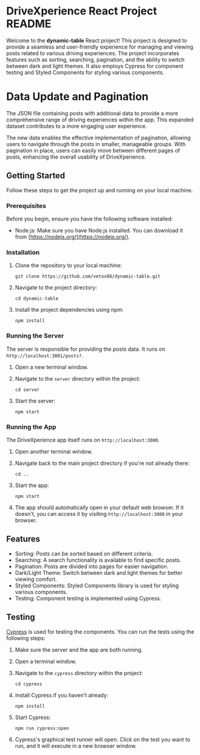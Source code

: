 # DriveXperience React Project README

Welcome to the **dynamic-table** React project! This project is designed to provide a seamless and user-friendly experience for managing and viewing posts related to various driving experiences. The project incorporates features such as sorting, searching, pagination, and the ability to switch between dark and light themes. It also employs Cypress for component testing and Styled Components for styling various components.

# Data Update and Pagination

The JSON file containing posts with additional data to provide a more comprehensive range of driving experiences within the app. This expanded dataset contributes to a more engaging user experience.

The new data enables the effective implementation of pagination, allowing users to navigate through the posts in smaller, manageable groups. With pagination in place, users can easily move between different pages of posts, enhancing the overall usability of DriveXperience.

## Getting Started

Follow these steps to get the project up and running on your local machine.

### Prerequisites

Before you begin, ensure you have the following software installed:

- Node.js: Make sure you have Node.js installed. You can download it from [https://nodejs.org/](https://nodejs.org/).

### Installation

1. Clone the repository to your local machine:

   ``` git clone https://github.com/vetox88/dynamic-table.git ```

2. Navigate to the project directory:

   ``` cd dynamic-table ```

3. Install the project dependencies using npm:

   ``` npm install ```

### Running the Server

The server is responsible for providing the posts data. It runs on `http://localhost:3001/posts?`.

1. Open a new terminal window.

2. Navigate to the `server` directory within the project:

   ``` cd server ```

3. Start the server:

   ``` npm start ```

### Running the App

The DriveXperience app itself runs on `http://localhost:3000`.

1. Open another terminal window.

2. Navigate back to the main project directory if you're not already there:

   ``` cd .. ```

3. Start the app:

   ``` npm start ```

4. The app should automatically open in your default web browser. If it doesn't, you can access it by visiting `http://localhost:3000` in your browser.

## Features

- Sorting: Posts can be sorted based on different criteria.
- Searching: A search functionality is available to find specific posts.
- Pagination: Posts are divided into pages for easier navigation.
- Dark/Light Theme: Switch between dark and light themes for better viewing comfort.
- Styled Components: Styled Components library is used for styling various components.
- Testing: Component testing is implemented using Cypress.

## Testing

[Cypress](https://www.cypress.io/) is used for testing the components. You can run the tests using the following steps:

1. Make sure the server and the app are both running.

2. Open a terminal window.

3. Navigate to the `cypress` directory within the project:

   ``` cd cypress ```

4. Install Cypress if you haven't already:

   ``` npm install ```

5. Start Cypress:

   ``` npm run cypress:open ```

6. Cypress's graphical test runner will open. Click on the test you want to run, and it will execute in a new browser window.

